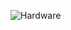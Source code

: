 
![Hardware](https://user-images.githubusercontent.com/63813811/102002652-291ae700-3cdd-11eb-8c4b-c85e0db7b028.png)

